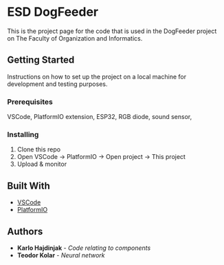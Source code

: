# ESD DogFeeder

This is the project page for the code that is used in the DogFeeder project on The Faculty of Organization and Informatics.  

## Getting Started

Instructions on how to set up the project on a local machine for development and testing purposes.

### Prerequisites

VSCode, PlatformIO extension, ESP32, RGB diode, sound sensor, 

### Installing

1. Clone this repo
2. Open VSCode -> PlatformIO -> Open project -> This project
3. Upload & monitor


## Built With

* [VSCode](https://code.visualstudio.com/)
* [PlatformIO](https://platformio.org/)


## Authors

* **Karlo Hajdinjak** - *Code relating to components*
* **Teodor Kolar** - *Neural network*


